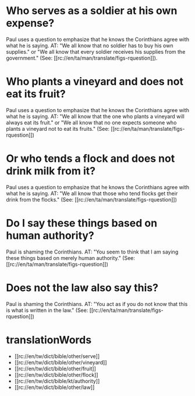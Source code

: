 # Who serves as a soldier at his own expense?

Paul uses a question to emphasize that he knows the Corinthians agree with what he is saying. AT: "We all know that no soldier has to buy his own supplies." or "We all know that every soldier receives his supplies from the government." (See: [[rc://en/ta/man/translate/figs-rquestion]]).

# Who plants a vineyard and does not eat its fruit?

Paul uses a question to emphasize that he knows the Corinthians agree with what he is saying. AT: "We all know that the one who plants a vineyard will always eat its fruit." or "We all know that no one expects someone who plants a vineyard not to eat its fruits." (See: [[rc://en/ta/man/translate/figs-rquestion]])

# Or who tends a flock and does not drink milk from it?

Paul uses a question to emphasize that he knows the Corinthians agree with what he is saying. AT: "We all know that those who tend flocks get their drink from the flocks." (See: [[rc://en/ta/man/translate/figs-rquestion]])

# Do I say these things based on human authority?

Paul is shaming the Corinthians. AT: "You seem to think that I am saying these things based on merely human authority." (See: [[rc://en/ta/man/translate/figs-rquestion]])

# Does not the law also say this?

Paul is shaming the Corinthians. AT: "You act as if you do not know that this is what is written in the law." (See: [[rc://en/ta/man/translate/figs-rquestion]])

# translationWords

* [[rc://en/tw/dict/bible/other/serve]]
* [[rc://en/tw/dict/bible/other/vineyard]]
* [[rc://en/tw/dict/bible/other/fruit]]
* [[rc://en/tw/dict/bible/other/flock]]
* [[rc://en/tw/dict/bible/kt/authority]]
* [[rc://en/tw/dict/bible/other/law]]